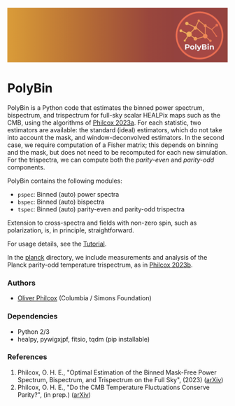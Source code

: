 ![logo](logo.png)

# PolyBin
PolyBin is a Python code that estimates the binned power spectrum, bispectrum, and trispectrum for full-sky scalar HEALPix maps such as the CMB, using the algorithms of [Philcox 2023a](https://arxiv.org/abs/2303.08828). For each statistic, two estimators are available: the standard (ideal) estimators, which do not take into account the mask, and window-deconvolved estimators. In the second case, we require computation of a Fisher matrix; this depends on binning and the mask, but does not need to be recomputed for each new simulation. For the trispectra, we can compute both the *parity-even* and *parity-odd* components.

PolyBin contains the following modules:
- `pspec`: Binned (auto) power spectra
- `bspec`: Binned (auto) bispectra
- `tspec`: Binned (auto) parity-even and parity-odd trispectra

Extension to cross-spectra and fields with non-zero spin, such as polarization, is, in principle, straightforward.

For usage details, see the [Tutorial](Tutorial.ipynb). 

In the [planck](planck_public/) directory, we include measurements and analysis of the Planck parity-odd temperature trispectrum, as in [Philcox 2023b](https://arxiv.org/abs/2301.XXXXX).

### Authors
- [Oliver Philcox](mailto:ohep2@cantab.ac.uk) (Columbia / Simons Foundation)

### Dependencies
- Python 2/3
- healpy, pywigxjpf, fitsio, tqdm (pip installable)

### References
1. Philcox, O. H. E., "Optimal Estimation of the Binned Mask-Free Power Spectrum, Bispectrum, and Trispectrum on the Full Sky", (2023) ([arXiv](https://arxiv.org/abs/2303.08828))
2. Philcox, O. H. E., "Do the CMB Temperature Fluctuations Conserve Parity?", (in prep.) ([arXiv](https://arxiv.org/abs/2303.XXXXX))
